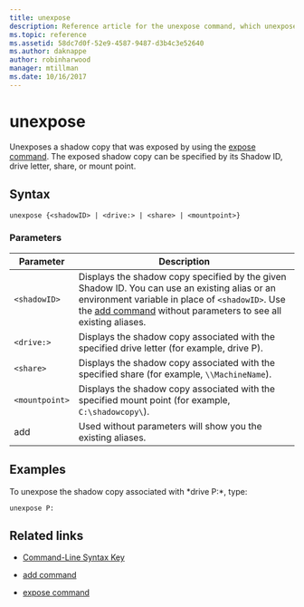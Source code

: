 ```yaml
---
title: unexpose
description: Reference article for the unexpose command, which unexposes an exposed shadow copy.
ms.topic: reference
ms.assetid: 58dc7d0f-52e9-4587-9487-d3b4c3e52640
ms.author: daknappe
author: robinharwood
manager: mtillman
ms.date: 10/16/2017
---
```


# unexpose

Unexposes a shadow copy that was exposed by using the [expose command](expose.md). The exposed shadow copy can be specified by its Shadow ID, drive letter, share, or mount point.

## Syntax

```
unexpose {<shadowID> | <drive:> | <share> | <mountpoint>}
```

### Parameters

| Parameter | Description |
|--|--|
| `<shadowID>` | Displays the shadow copy specified by the given Shadow ID. You can use an existing alias or an environment variable in place of `<shadowID>`. Use the [add command](add.md) without parameters to see all existing aliases. |
| `<drive:>` | Displays the shadow copy associated with the specified drive letter (for example, drive P). |
| `<share>` | Displays the shadow copy associated with the specified share (for example, `\\MachineName`). |
| `<mountpoint>` | Displays the shadow copy associated with the specified mount point (for example, `C:\shadowcopy\`). |
| add | Used without parameters will show you the existing aliases. |

## Examples

To unexpose the shadow copy associated with *drive P:\*, type:

```
unexpose P:
```

## Related links

- [Command-Line Syntax Key](command-line-syntax-key.md)

- [add command](add.md)

- [expose command](expose.md)
